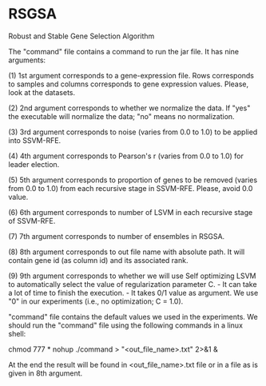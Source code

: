 # RSGSA
Robust and Stable Gene Selection Algorithm

The "command" file contains a command to run the jar file. It has nine arguments:

(1) 1st argument corresponds to a gene-expression file. Rows corresponds to samples and columns corresponds to gene expression values. Please, look at the datasets.

(2) 2nd argument corresponds to whether we normalize the data. If "yes" the executable will normalize the data; "no" means no normalization.

(3) 3rd argument corresponds to noise (varies from 0.0 to 1.0) to be applied into SSVM-RFE.

(4) 4th argument corresponds to Pearson's r (varies from 0.0 to 1.0) for leader election.

(5) 5th argument corresponds to proportion of genes to be removed (varies from 0.0 to 1.0) from each recursive stage in SSVM-RFE. Please, avoid 0.0 value.

(6) 6th argument corresponds to number of LSVM in each recursive stage of SSVM-RFE.

(7) 7th argument corresponds to number of ensembles in RSGSA.

(8) 8th argument corresponds to out file name with absolute path. It will contain gene id (as column id) and its associated rank.

(9) 9th argument corresponds to whether we will use Self optimizing LSVM to automatically select the value of regularization parameter C. 
     - It can take a lot of time to finish the execution. 
	   - It takes 0/1 value as argument. We use "0" in our experiments (i.e., no optimization; C = 1.0).


"command" file contains the default values we used in the experiments. We should run the "command" file using the following commands in a linux shell:

chmod 777 *
nohup ./command > "<out_file_name>.txt" 2>&1 &

At the end the result will be found in <out_file_name>.txt file or in a file as is given in 8th argument.
